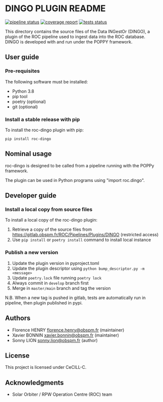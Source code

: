 DINGO PLUGIN README
===================

[![pipeline status](https://gitlab.obspm.fr/ROC/Pipelines/Plugins/DINGO/badges/develop/pipeline.svg)](https://gitlab.obspm.fr/ROC/Pipelines/Plugins/DINGO/pipelines)
[![coverage report](https://gitlab.obspm.fr/ROC/Pipelines/Plugins/DINGO/badges/develop/coverage.svg)](https://roc.pages.obspm.fr/Pipelines/Plugins/DINGO/coverage.html/)
[![tests status](https://roc.pages.obspm.fr/Pipelines/Plugins/DINGO/pie.svg)](https://roc.pages.obspm.fr/Pipelines/Plugins/DINGO/report.html)

This directory contains the source files of the Data INGestOr (DINGO), a plugin of the ROC pipeline used to ingest data into the ROC database.
DINGO is developed with and run under the POPPY framework.

## User guide

### Pre-requisites

The following software must be installed:
- Python 3.8
- pip tool
- poetry (optional)
- git (optional)

### Install a stable release with pip

To install the roc-dingo plugin with pip:

``pip install roc-dingo``

## Nominal usage

roc-dingo is designed to be called from a pipeline running with the POPPy framework.

The plugin can be used in Python programs using "import roc.dingo".

## Developer guide

### Install a local copy from source files

To install a local copy of the roc-dingo plugin:

1. Retrieve a copy of the source files from https://gitlab.obspm.fr/ROC/Pipelines/Plugins/DINGO (restricted access)
2. Use `pip install` or `poetry install` command to install local instance

### Publish a new version

1. Update the plugin version in pyproject.toml
2. Update the plugin descriptor using ``python bump_descriptor.py -m <message>``
3. Update `poetry.lock` file running `poetry lock`
4. Always commit in `develop` branch first
5. Merge in `master/main` branch and tag the version

N.B. When a new tag is pushed in gitlab, tests are automatically run in pipeline, then plugin published in pypi.

Authors
-------

* Florence HENRY florence.henry@obspm.fr (maintainer)
* Xavier BONNIN xavier.bonnin@obspm.fr (maintainer)
* Sonny LION sonny.lion@obspm.fr (author)

License
-------

This project is licensed under CeCILL-C.

Acknowledgments
---------------

* Solar Orbiter / RPW Operation Centre (ROC) team

